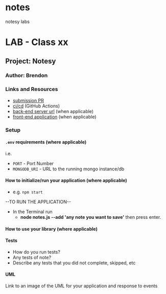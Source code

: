 # notes
notesy labs

# LAB - Class xx

## Project: Notesy

### Author: Brendon

### Links and Resources

- [submission PR](https://github.com/brendon-401-advanced-javascript/notes/pull/1)
- [ci/cd](https://github.com/brendon-401-advanced-javascript/notes/actions) (GitHub Actions)
- [back-end server url](http://xyz.com) (when applicable)
- [front-end application](http://xyz.com) (when applicable)

### Setup

#### `.env` requirements (where applicable)

i.e.

- `PORT` - Port Number
- `MONGODB_URI` - URL to the running mongo instance/db

#### How to initialize/run your application (where applicable)

- e.g. `npm start`

--TO RUN THE APPLICATION--
- In the Terminal run 
    - **node notes.js --add 'any note you want to save'** then press enter.

#### How to use your library (where applicable)

#### Tests

- How do you run tests?
- Any tests of note?
- Describe any tests that you did not complete, skipped, etc

#### UML

Link to an image of the UML for your application and response to events